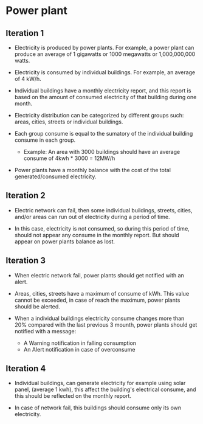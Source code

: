 Power plant
================

## Iteration 1 ##

- Electricity is produced by power plants. For example, a power plant can produce an average of 1 gigawatts or 1000 megawatts or 1,000,000,000 watts.
- Electricity is consumed by individual buildings. For example, an average of 4 kW/h.

- Individual buildings have a monthly electricity report, and this report is based on the amount of consumed electricity of that building during one month.

- Electricity distribution can be categorized by different groups such: areas, cities, streets or individual buildings.

- Each group consume is equal to the sumatory of the individual building consume in each group.

    - Example: An area with 3000 buildings should have an average consume of 4kwh * 3000 = 12MW/h

- Power plants have a monthly balance with the cost of the total generated/consumed electricity.


## Iteration 2
- Electric network can fail, then some individual buildings, streets, cities, and/or areas can run out of electricity during a period of time.

- In this case, electricity is not consumed, so during this period of time, should not appear any consume in the monthly report. But should appear on power plants balance as lost.

## Iteration 3

- When electric network fail, power plants should get notified with an alert.

- Areas, cities, streets have a maximum of consume of kWh. This value cannot be exceeded, in case of reach the maximum, power plants should be alerted.

- When a individual buildings electricity consume changes more than 20%  compared with the last previous 3 mounth, power plants should get notified with a message:
    - A Warning notification in falling consumption
    - An Alert notification in case of overconsume


## Iteration 4

 - Individual buildings, can generate electricity for example using solar panel, (average 1 kwh), this affect the building's electrical consume, and this should be reflected on the monthly report.

- In case of network fail, this buildings should consume only its own electricity.
